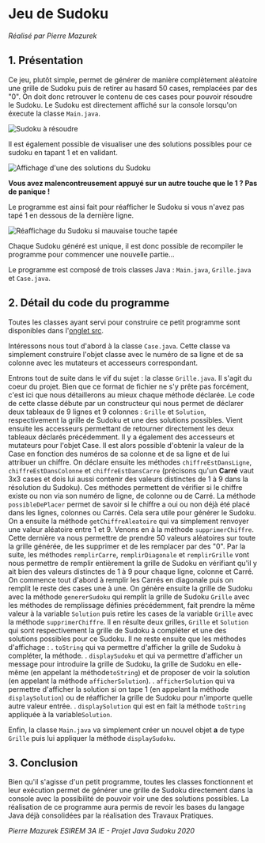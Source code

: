 Jeu de Sudoku 
=============
*Réalisé par Pierre Mazurek*


**1. Présentation**
---------------
Ce jeu, plutôt simple, permet de générer de manière complètement aléatoire une grille de Sudoku puis de retirer au hasard 50 cases, remplacées par des "0". On doit donc retrouver le contenu de ces cases pour pouvoir résoudre le Sudoku. Le Sudoku est directement affiché sur la console lorsqu'on éxecute la classe `Main.java`.


![Sudoku à résoudre](https://i.imgur.com/QI6EKqw.jpg)


Il est également possible de visualiser une des solutions possibles pour ce sudoku en tapant 1 et en validant.


![Affichage d'une des solutions du Sudoku](https://i.imgur.com/d8dFL5h.jpg)


**Vous avez malencontreusement appuyé sur un autre touche que le 1 ? Pas de panique !**

Le programme est ainsi fait pour réafficher le Sudoku si vous n'avez pas tapé 1 en dessous de la dernière ligne.


![Réaffichage du Sudoku si mauvaise touche tapée](https://i.imgur.com/QI6EKqw.jpg)


Chaque Sudoku généré est unique, il est donc possible de recompiler le programme pour commencer une nouvelle partie...

Le programme est composé de trois classes Java : `Main.java`, `Grille.java` et `Case.java`.


**2. Détail du code du programme**
------------------------------
Toutes les classes ayant servi pour construire ce petit programme sont disponibles dans l'[onglet src](https://github.com/PierreMazurek/ProjetSudoku/tree/master/src/Sudoku).

Intéressons nous tout d'abord à la classe `Case.java`. 
Cette classe va simplement construire l'objet classe avec le numéro de sa ligne et de sa colonne avec les mutateurs et accesseurs correspondant.

Entrons tout de suite dans le vif du sujet : la classe `Grille.java`. Il s'agit du coeur du projet. Bien que ce format de fichier ne s'y prête pas forcément, c'est ici que nous détaillerons au mieux chaque méthode déclarée.
Le code de cette classe débute par un constructeur qui nous permet de déclarer deux tableaux de 9 lignes et 9 colonnes : `Grille` et `Solution`, respectivement la grille de Sudoku et une des solutions possibles.
Vient ensuite les accesseurs permettant de retourner directement les deux tableaux déclarés précédemment. 
Il y a également des accesseurs et mutateurs pour l'objet Case. Il est alors possible d'obtenir la valeur de la Case en fonction des numéros de sa colonne et de sa ligne et de lui attribuer un chiffre.
On déclare ensuite les méthodes `chiffreEstDansLigne`, `chiffreEstDansColonne` et `chiffreEstDansCarre` (précisons qu'un **Carré** vaut 3x3 cases et dois lui aussi contenir des valeurs distinctes de 1 à 9 dans la résolution du Sudoku). Ces méthodes permettent de vérifier si le chiffre existe ou non via son numéro de ligne, de colonne ou de Carré.
La méthode `possibleDePlacer` permet de savoir si le chiffre a oui ou non déjà été placé dans les lignes, colonnes ou Carrés. Cela sera utile pour générer le Sudoku.
On a ensuite la méthode `getChiffreAleatoire` qui va simplement renvoyer une valeur aléatoire entre 1 et 9.
Venons en à la méthode `supprimerChiffre`. Cette dernière va nous permettre de prendre 50 valeurs aléatoires sur toute la grille générée, de les supprimer et de les remplacer par des "0".
Par la suite, les méthodes `remplirCarre`, `remplirDiagonale` et `remplirGrille` vont nous permettre de remplir entièrement la grille de Sudoku en vérifiant qu'il y ait bien des valeurs distinctes de 1 à 9 pour chaque ligne, colonne et Carré. On commence tout d'abord à remplir les Carrés en diagonale puis on remplit le reste des cases une à une.
On génère ensuite la grille de Sudoku avec la méthode `genererSudoku` qui remplit la grille de Sudoku `Grille` avec les méthodes de remplissage définies précédemment, fait prendre la même valeur à la variable `Solution` puis retire les cases de la variable `Grille` avec la méthode `supprimerChiffre`.
Il en résulte deux grilles, `Grille` et `Solution` qui sont respectivement la grille de Sudoku à compléter et une des solutions possibles pour ce Sudoku.
Il ne reste ensuite que les méthodes d'affichage : 
. `toString` qui va permettre d'afficher la grille de Sudoku à compléter, la méthode. 
. `displaySudoku` et qui va permettre d'afficher un message pour introduire la grille de Sudoku, la grille de Sudoku en elle-même (en appelant la méthode`toString`) et de proposer de voir la solution (en appelant la méthode `afficherSolution`).
. `afficherSolution` qui va permettre d'afficher la solution si on tape 1 (en appelant la méthode `displaySolution`) ou de réafficher la grille de Sudoku pour n'importe quelle autre valeur entrée.
. `displaySolution` qui est en fait la méthode `toString` appliquée à la variable`Solution`.

Enfin, la classe `Main.java` va simplement créer un nouvel objet **a** de type `Grille` puis lui appliquer la méthode `displaySudoku`.

**3. Conclusion**
------------------
Bien qu'il s'agisse d'un petit programme, toutes les classes fonctionnent et leur exécution permet de générer une grille de Sudoku directement dans la console avec la possibilité de pouvoir voir une des solutions possibles. La réalisation de ce programme aura permis de revoir les bases du langage Java déjà consolidées par la réalisation des Travaux Pratiques. 





*Pierre Mazurek ESIREM 3A IE - Projet Java Sudoku 2020*